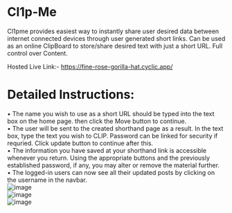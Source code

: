 # Cl1p-Me

Cl1pme provides easiest way to instantly share user desired data between internet connected devices through user generated short links. Can be used as an online ClipBoard to store/share desired text with just a short URL. Full control over Content.

Hosted Live Link:- https://fine-rose-gorilla-hat.cyclic.app/ <br>

# Detailed Instructions:
• The name you wish to use as a short URL should be typed into the text box on the home page. then click the Move button to continue.<br>
• The user will be sent to the created shorthand page as a result. In the text box, type the text you wish to CLIP. Password can be linked for security if requried. Click update button to continue after this. <br>
• The information you have saved at your shorthand link is accessible whenever you return. Using the appropriate buttons and the previously established password, if any, you may alter or remove the material further. <br>
• The logged-in users can now see all their updated posts by clicking on the username in the navbar.
<br>
![image](https://user-images.githubusercontent.com/56449000/208188051-d71238e4-537f-4aa6-a81d-bb97a277c5fb.png)
<br>
![image](https://user-images.githubusercontent.com/56449000/208188255-bf0371ce-8cf3-47f8-83aa-e71c80ebe96d.png)
<br>
![image](https://user-images.githubusercontent.com/56449000/208188507-36d7e5a7-7609-4f77-97a1-d864dc2f8ee4.png)
